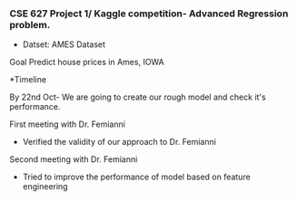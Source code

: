 ### CSE 627 Project 1/ Kaggle competition- Advanced Regression problem.

* Datset: AMES Dataset

Goal
Predict house prices in Ames, IOWA


*Timeline

By 22nd Oct- We are going to create our rough model and check it's performance.

First meeting with Dr. Femianni

* Verified the validity of our approach to Dr. Femianni

Second meeting with Dr. Femianni

* Tried to improve the performance of model based on feature engineering
